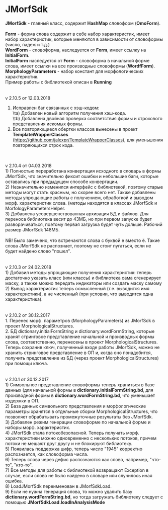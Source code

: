 # JMorfSdk<br>
<b>JMorfSdk</b> - главный класс, содержит <b>HashMap</b> словоформ (<b>OmoForm</b>). <br>
<br>
<b>Form</b> - форма слова содержит в себе набор характеристик, имеет набор характеристик, которые меняются в зависимости от словоформы (число, падеж и т.д.) <br>
<b>WordForm</b> - словоформа, наследуется от <b>Form</b>, имеет ссылку на <b>InitialForm</b>. <br>
<b>InitialForm</b> наследуется от <b>Form</b> - словоформа в начальной форме слова, имеет ссылки на все производные словоформы (<b>WordfForm</b>). <br>
<b>MorphologyParameters</b> - набор констант для морфологических характеристик. <br>
Пример работы с библиотекой описан в <b>Running</b> <br>
<br>
<br>
v 2.10.5 от 12.03.2018<br>
1) Исправлен баг связанных с хэш-кодом:<br>
\tа) Добавлен новый алгоритм получения хэш-кода. <br>
\tb) Добавлена двойная проверка соответствия формы и строкового представления искомых формы. <br>
2) Все повторяющиеся обертки классов вынесены в проект <b>TemplateWrapperClasses</b> (https://github.com/jalexpr/TemplateWrapperClasses), для уменьшения повторяющихся строк кода. <br>
<br>
<br>
v 2.10.4 от 04.03.2018<br>
1) Полностью переработана конвертация исходного в словарь в формы JMorfSdk, что значительно фиксит ошибки и небольшие баги, которые оставались при предыдущем способе конвертации.<br>
2) Незначительно изменился интерфейс с библиотекой, поэтому старые методы могут стать красным, но скорее всего нет. Также добавлены методы  упрощающие работы с получением, обработкой и выводом морф. характеристик слова. (методы находятся в классах JMorfSdk и MorfologyParametersHelper.<br>
3) Добавлена усовершенствованная архивация БД и файлов. Для переноса библиотека весит до 43МБ, но при первом запуске будет разворачиваться, поэтому первая загрузка будет чуть дольше. Рабочий размер JMorfSdk 148МБ.<br>
<br>
NB! Было замечено, что встречаются слова с буквой е вместо ё. Такие слова JMorfSdk не распознает, поэтому не стоит пугаться, если не будет найдено слово "пошел".<br>
<br>
<br>
v 2.10.3 от 24.02.2018 <br>
1) Добавил методы упрощающие получения характеристик: теперь достаточно указать класс (или классы) и библиотека сама сгенерирует маску, а также можно передать индикаторы или создать маску самому <br>
2) Вывод характеристик теперь осмысленный (т.е. выводится имя характеристики), а не численный (при условии, что выводится одна характеристика). <br>
<br>
<br>
v 2.10.2 от 30.12.2017 <br>
1. Перенес морф. параметров (MorphologyParameters) из JMorfSdk в проект MorphologicalStructures.<br>
2. БД dictionary.initialFormString и dictionary.wordFormString, которые хранят стринговое представление начальной и производных формы слова, соответственно, перенесены в проект  MorphologicalStructures. Теперь сохранив ключ, полученный входе работы JMorfSdk, можно не хранить стринговое представление в ОП и, когда оно понадобится, получить представление из БД (через проект MorphologicalStructures) при помощи ключа.<br>
<br>
<br>
v 2.10.1 от 30.12.2017 <br>
1) Символьное представление словоформы теперь храниться в базе данных (для начальной формы в <b>dictionary.initialFormString.bd</b>, для производной формы в <b>dictionary.wordFormString.bd</b>, что уменьшает издержки в ОП. <br>
2) База данных символьного представления и морфологические параметры хранятся в отдельные сборки MorphologicalStructures, что позволяет обрабатывать промежуточные результаты без JMorfSdk. <br>
3) Добавлен режим генерации словоформе по начальной форме и наборы морф. характеристик. <br>
4) JMorfSdk стала потокобезопасной. Теперь получать морф. характеристики можно одновременно с нескольких потоков, причем потоки не мешают друг другу и не блокируют библиотеку. <br>
5) Появилась поддержка цифр, теперь число "1945" корректно распознается, как словоформа числа. <br>
6) Теперь слова через дефис распознаются как слово, например, "что-то", "кто-то". <br>
7) Все методы для работы с библиотекой возвращают Exception в случае, если слово не было найдено в словаре или случилось иная ошибка. <br>
8) LoadJMorfSdk переименован в JMorfSdkLoad. <br>
9) Если не нужна генерация слова, то можно удалить базу <b>dictionary.wordFormString.bd</b>, но тогда загружать библиотеку следует с помощью <b>JMorfSdkLoad.loadInAnalysisMode</b> <br>
